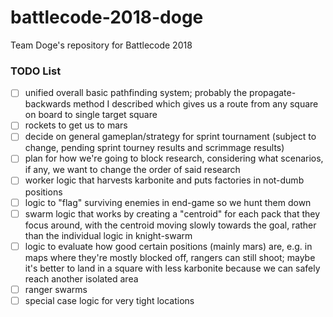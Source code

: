 # battlecode-2018-doge

Team Doge's repository for Battlecode 2018

### TODO List
- [ ] unified overall basic pathfinding system; probably the propagate-backwards method I described which gives us a route from any square on board to single target square
- [ ] rockets to get us to mars
- [ ] decide on general gameplan/strategy for sprint tournament (subject to change, pending sprint tourney results and scrimmage results)
- [ ] plan for how we're going to block research, considering what scenarios, if any, we want to change the order of said research
- [ ] worker logic that harvests karbonite and puts factories in not-dumb positions
- [ ] logic to "flag" surviving enemies in end-game so we hunt them down
- [ ] swarm logic that works by creating a "centroid" for each pack that they focus around, with the centroid moving slowly towards the goal, rather than the individual logic in knight-swarm
- [ ] logic to evaluate how good certain positions (mainly mars) are, e.g. in maps where they're mostly blocked off, rangers can still shoot; maybe it's better to land in a square with less karbonite because we can safely reach another isolated area
- [ ] ranger swarms
- [ ] special case logic for very tight locations
